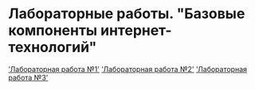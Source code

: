 # Лабораторные работы. "Базовые компоненты интернет-технологий"
['Лабораторная работа №1'](https://github.com/emilastanov/cs_labs/tree/lab1)
['Лабораторная работа №2'](https://github.com/emilastanov/cs_labs/tree/lab2)
['Лабораторная работа №3'](https://github.com/emilastanov/cs_labs/tree/lab3)
